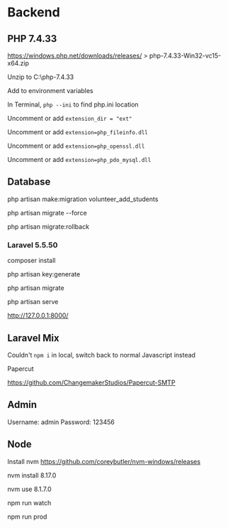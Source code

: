 # Backend

## PHP 7.4.33

https://windows.php.net/downloads/releases/ > php-7.4.33-Win32-vc15-x64.zip

Unzip to C:\php-7.4.33

Add to environment variables

In Terminal, `php --ini` to find php.ini location  

Uncomment or add `extension_dir = "ext"`   

Uncomment or add `extension=php_fileinfo.dll`   

Uncomment or add `extension=php_openssl.dll`   

Uncomment or add `extension=php_pdo_mysql.dll`

## Database

php artisan make:migration volunteer_add_students

php artisan migrate --force

php artisan migrate:rollback

### Laravel 5.5.50

composer install  

php artisan key:generate  

php artisan migrate

php artisan serve

http://127.0.0.1:8000/

## Laravel Mix

Couldn't `npm i` in local, switch back to normal Javascript instead

Papercut

https://github.com/ChangemakerStudios/Papercut-SMTP

## Admin

Username: admin
Password: 123456

## Node

Install nvm https://github.com/coreybutler/nvm-windows/releases

nvm install 8.17.0

nvm use 8.1.7.0

npm run watch

npm run prod